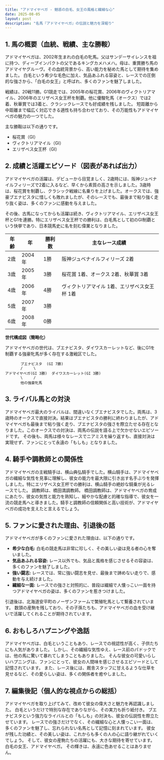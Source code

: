 ```yaml
---
title: "アドマイヤベガ - 魅惑の白毛、女王の風格と繊細な心"
date: 2025-08-05
layout: post
description: "名馬『アドマイヤベガ』の伝説と魅力を深堀り"
---
```


## 1. 馬の概要（血統、戦績、主な勝鞍）

アドマイヤベガは、2002年生まれの白毛の牝馬。父はサンデーサイレンスを祖に持つ、ディープインパクトの父であるキングカメハメハ。母は、重賞勝ち馬のアドマイヤグルーヴ。その血統背景から、高い能力を秘めた馬として期待を集めました。  白毛という希少な毛色に加え、気品あふれる容姿と、レースでの圧倒的な強さから、「白毛の女王」と呼ばれ、多くのファンを魅了しました。

戦績は、20戦11勝。G1競走では、2005年の桜花賞、2006年のヴィクトリアマイル、2006年のエリザベス女王杯を制覇。他に優駿牝馬（オークス）では2着、秋華賞では3着と、クラシックレースでも好成績を残しました。  短距離から中距離まで幅広く対応できる適性も持ち合わせており、その万能性もアドマイヤベガの魅力の一つでした。

主な勝鞍は以下の通りです。

* 桜花賞（GI）
* ヴィクトリアマイル（GI）
* エリザベス女王杯（GI）


## 2. 成績と活躍エピソード（図表があれば出力）

アドマイヤベガの活躍は、デビューから目覚ましく、2歳時には、阪神ジュベナイルフィリーズで2着に入るなど、早くから素質の高さを示しました。3歳時は、桜花賞を制覇し、クラシック戦線に名乗りを上げました。オークスでは、強豪ブエナビスタに惜しくも敗れましたが、そのレースでも、最後まで粘り強く走り抜く姿は、多くのファンに感動を与えました。

その後、古馬になってからも活躍は続き、ヴィクトリアマイル、エリザベス女王杯とG1を連勝。特にエリザベス女王杯での勝利は、白毛馬として初のGI制覇という快挙であり、日本競馬史に名を刻む偉業となりました。

| 年齢 | 年 | 勝利数 | 主なレース成績 |
|---|---|---|---|
| 2歳 | 2004年 | 1勝 | 阪神ジュベナイルフィリーズ 2着 |
| 3歳 | 2005年 | 3勝 | 桜花賞 1着、オークス 2着、秋華賞 3着 |
| 4歳 | 2006年 | 4勝 | ヴィクトリアマイル 1着、エリザベス女王杯 1着 |
| 5歳 | 2007年 | 3勝 |  |
| 6歳 | 2008年 | 0勝 |  |


**世代構成図（簡略化）**

アドマイヤベガの世代は、ブエナビスタ、ダイワスカーレットなど、後にG1を制覇する強豪牝馬が多く存在する激戦区でした。

```
       ブエナビスタ  (GI 7勝)
       /     \
アドマイヤベガ(GI 3勝)  ダイワスカーレット(GI 3勝)
       \     /
       他の強豪牝馬
```


## 3. ライバル馬との対決

アドマイヤベガ最大のライバルは、間違いなくブエナビスタでした。両馬は、3歳時のオークスで直接対決。結果はブエナビスタの勝利に終わりましたが、アドマイヤベガも最後まで粘り強く走り、ブエナビスタの強さを際立たせる存在となりました。このオークスでの対決は、両馬の伝説を語る上で欠かせないエピソードです。  その後も、両馬は様々なレースでニアミスを繰り返すも、直接対決は実現せず、ファンにとって永遠の「もしも」となりました。


## 4. 騎手や調教師との関係性

アドマイヤベガの主戦騎手は、横山典弘騎手でした。横山騎手は、アドマイヤベガの繊細な気性を見事に理解し、彼女の能力を最大限に引き出す名手ぶりを発揮しました。特にエリザベス女王杯での勝利は、横山騎手の絶妙な騎乗が光るレースでした。  調教師は、橋田満調教師。  橋田調教師は、アドマイヤベガの育成にあたり、彼女の気性と能力を熟知し、細やかな配慮と的確な指導で、彼女を一流の競走馬へと導きました。騎手と調教師の信頼関係と高い技術が、アドマイヤベガの成功を支えたと言えるでしょう。


## 5. ファンに愛された理由、引退後の話

アドマイヤベガが多くのファンに愛された理由は、以下の通りです。

* **希少な白毛:** 白毛の競走馬は非常に珍しく、その美しい姿は見る者の心を奪いました。
* **気品あふれる容姿:**  レース以外でも、気品と風格を感じさせるその容姿は、多くのファンを魅了しました。
* **強い闘志:**  レースでは、常に強い闘志を見せ、最後まで諦めない走りで、感動を与え続けました。
* **繊細な一面:**  レースでの強さと対照的に、普段は繊細で人懐っこい一面を持つアドマイヤベガの姿は、多くのファンを惹きつけました。

引退後は、北海道安平町のノーザンファームで繁殖牝馬として繋養されています。  数頭の産駒を残しており、その子孫たちも、アドマイヤベガの血を受け継いで活躍してくれることが期待されています。


## 6. おもしろハプニングや逸話

アドマイヤベガは、白毛ということもあり、レースでの視認性が高く、子供たちにも人気がありました。  しかし、その繊細な気性ゆえ、レース前のパドックでは、他の馬に驚いて暴れてしまうこともありました。  そんな彼女の可愛いらしいハプニングは、ファンにとって、彼女の人間味を感じさせるエピソードとして記憶されています。  また、レース後には、厩舎スタッフに甘えるような仕草を見せるなど、その愛らしい姿は、多くの関係者を癒やしました。


## 7. 編集後記（個人的な視点からの総括）

アドマイヤベガを取り上げてみて、改めて彼女の偉大さと魅力を再認識しました。  白毛というだけで特別な存在でありながら、その実力も折り紙付き。  ブエナビスタという強力なライバルとの「もしも」の対決も、彼女の伝説性を際立たせています。  レースでの強さだけでなく、その繊細な心と人懐っこい一面は、多くのファンを魅了し、忘れられない名馬として記憶に刻まれています。  彼女が残した功績と、その美しい姿は、これからも多くの人の心に語り継がれていくでしょう。  そして、彼女の産駒たちの活躍にも、大きな期待を寄せています。  白毛の女王、アドマイヤベガ。  その輝きは、永遠に色あせることはありません。
